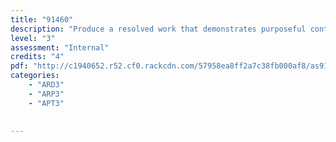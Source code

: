 ```yaml
---
title: "91460"
description: "Produce a resolved work that demonstrates purposeful control of skills appropriate to a visual arts cultural context."
level: "3"
assessment: "Internal"
credits: "4"
pdf: "http://c1940652.r52.cf0.rackcdn.com/57958ea8ff2a7c38fb000af8/as91460.pdf"
categories:
    - "ARD3"
    - "ARP3"
    - "APT3"
    
    
---
```

